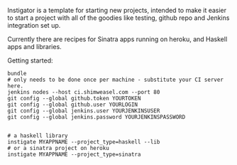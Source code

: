 Instigator is a template for starting new projects, intended to make it
easier to start a project with all of the goodies like testing, github
repo and Jenkins integration set up.

Currently there are recipes for Sinatra apps running on heroku, and
Haskell apps and libraries.

Getting started:

    bundle
    # only needs to be done once per machine - substitute your CI server here.
    jenkins nodes --host ci.shimweasel.com --port 80
    git config --global github.token YOURTOKEN 
    git config --global github.user YOURLOGIN
    git config --global jenkins.user YOURJENKINSUSER
    git config --global jenkins.password YOURJENKINSPASSWORD


    # a haskell library
    instigate MYAPPNAME --project_type=haskell --lib
    # or a sinatra project on heroku
    instigate MYAPPNAME --project_type=sinatra

